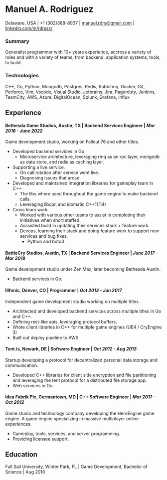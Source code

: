 # Manuel A. Rodriguez
Delaware, USA | +1 (302)388-8937 | manuel.rdrs@gmail.com | [linkedin.com/in/rdrsss/](https://www.linkedin.com/in/rdrsss/)

### Summary
Generalist programmer with 10+ years experience, accross a variety of roles and with a variety of teams, from backend, application systems, tools, to build. 

### Technologies
C++, Go, Python, Mongodb, Postgres, Redis, Rabbitmq, Docker, Git, Perforce, Vim, Vscode, Visual Studio, Jetbrains, Jira, Pagerduty, Jenkins, TeamCity, AWS, Azure, DigitalOcean, Splunk, Grafana, Influx

## Experience
#### Bethesda Game Studios, Austin, TX | Backend Services Engineer | _Mar 2018 - June 2022_
Game development studio, working on Fallout 76 and other titles.
* Developed backend services in Go
  * Microservice architecture, leveraging rmq as an rpc layer, mongodb as data store, and redis as caching layer.
* Supporting a live service.
  * On call rotation after service went live.
  * Diagnosing issues that arose
* Developed and maintained integration libraries for gameplay team in C++
  * The libs where used throughout the game engine to make backend calls.
  * Leveraging libcpr, and idomatic C++11(14)
* Cross team work
  * Worked with various other teams to assist in completing their initiatives when short staffed. 
  * Asssisted build in updating their services stack + feature work.
  * Devops, learning their stack and doing feature work to support new services and bug fixes.
    * Python and boto3 

#### BattleCry Studios, Austin, TX | Backend Services Engineer | _June 2017 - Mar 2018_
Game development studio under ZeniMax, later becoming Bethesda Austin.
* Backend services in Go.

#### Illfonic, Denver, CO | Programmer | _Oct 2013 - Jun 2017_
Independent game development studio working on multiple titles.
* Architected  and developed backend services across multiple titles in Go and C++.
* Defining rest-like apis, leveraging protocol buffers.
* Wrote client libraries in C++ for multiple game engines (UE4 / CryEngine 3)
* Built out deploy pipeline to AWS

#### Tent.is, Newark, DE | Software Engineer | _Oct 2012 - Aug 2013_
Startup developing a protocol for decentralized personal data storage and communication. 
* Developed C++ libraries for client side encryption and file partitioning and leveraging the tent protocol for a distributed file storage app.
* Web services in Go.

#### Idea Fabrik Plc, Germantown, MD | C++ Software Engineer | _Mar 2011 - Oct 2012_
Game studio and technology company developing the HeroEngine game engine. A game engine specializing in massive multiplayer online experiences.
* Gameplay, tools, services,  and server programming.
* Providing licensee support.

## Education
Full Sail University, Winter Park, FL | Game Development, Bachelor of Science | Aug 2010
